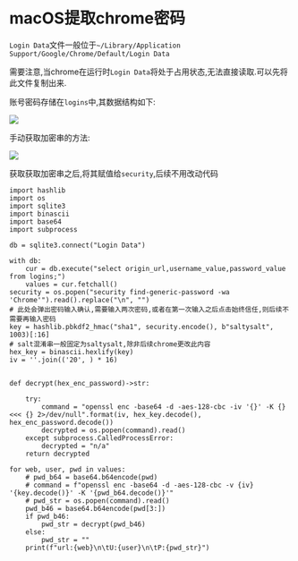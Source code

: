 # macOS提取chrome密码

`Login Data`文件一般位于`~/Library/Application Support/Google/Chrome/Default/Login Data`

需要注意,当chrome在运行时`Login Data`将处于占用状态,无法直接读取.可以先将此文件复制出来.

账号密码存储在`logins`中,其数据结构如下:

![](/assets/images/MacOSX提取Chrome密码/2022-08-19-16-53-20.png)

手动获取加密串的方法:

![](/assets/images/MacOSX提取Chrome密码/2022-08-19-17-00-55.png)

获取获取加密串之后,将其赋值给`security`,后续不用改动代码


```py3
import hashlib
import os
import sqlite3
import binascii
import base64
import subprocess

db = sqlite3.connect("Login Data")

with db:
    cur = db.execute("select origin_url,username_value,password_value from logins;")
    values = cur.fetchall()
security = os.popen("security find-generic-password -wa 'Chrome'").read().replace("\n", "")
# 此处会弹出密码输入确认,需要输入两次密码,或者在第一次输入之后点击始终信任,则后续不需要再输入密码
key = hashlib.pbkdf2_hmac("sha1", security.encode(), b"saltysalt", 1003)[:16]
# salt混淆串一般固定为saltysalt,除非后续chrome更改此内容
hex_key = binascii.hexlify(key)
iv = ''.join(('20', ) * 16)


def decrypt(hex_enc_password)->str:

    try:
        command = "openssl enc -base64 -d -aes-128-cbc -iv '{}' -K {} <<< {} 2>/dev/null".format(iv, hex_key.decode(), hex_enc_password.decode())
        decrypted = os.popen(command).read()
    except subprocess.CalledProcessError:
        decrypted = "n/a"
    return decrypted

for web, user, pwd in values:
    # pwd_b64 = base64.b64encode(pwd)
    # command = f"openssl enc -base64 -d -aes-128-cbc -v {iv} '{key.decode()}' -K '{pwd_b64.decode()}'"
    # pwd_str = os.popen(command).read()
    pwd_b46 = base64.b64encode(pwd[3:])
    if pwd_b46:
        pwd_str = decrypt(pwd_b46)
    else:
        pwd_str = ""
    print(f"url:{web}\n\tU:{user}\n\tP:{pwd_str}")
```